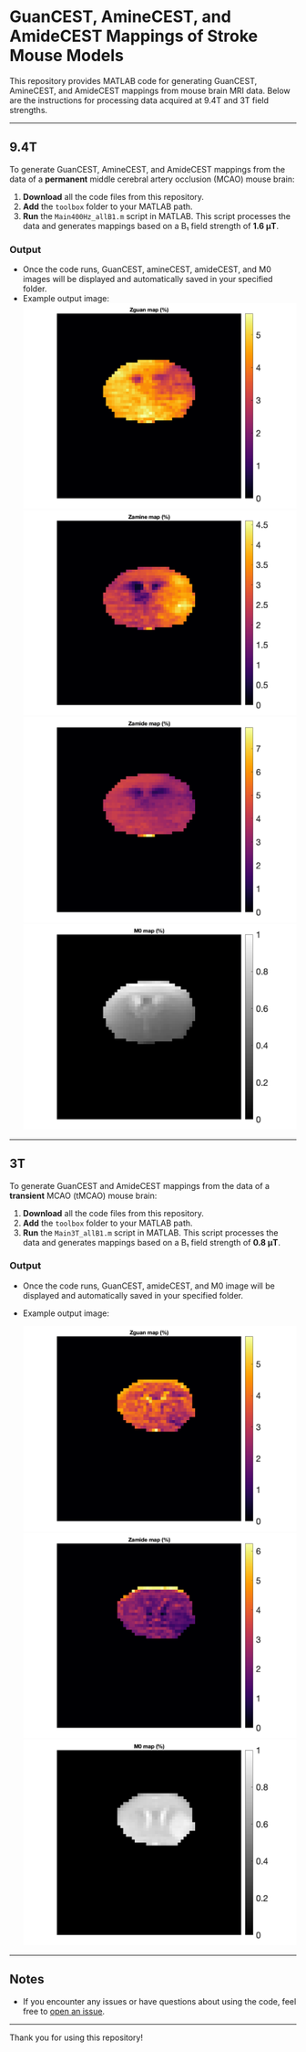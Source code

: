 # GuanCEST, AmineCEST, and AmideCEST Mappings of Stroke Mouse Models

This repository provides MATLAB code for generating GuanCEST, AmineCEST, and AmideCEST mappings from mouse brain MRI data. Below are the instructions for processing data acquired at 9.4T and 3T field strengths.

---

## 9.4T

To generate GuanCEST, AmineCEST, and AmideCEST mappings from the data of a **permanent** middle cerebral artery occlusion (MCAO) mouse brain:

1. **Download** all the code files from this repository.
2. **Add** the `toolbox` folder to your MATLAB path.
3. **Run** the `Main400Hz_allB1.m` script in MATLAB. This script processes the data and generates mappings based on a B₁ field strength of **1.6 μT**.

### Output
- Once the code runs, GuanCEST, amineCEST, amideCEST, and M0 images will be displayed and automatically saved in your specified folder.
- Example output image:
  ![Zguan Map Demo](9.4T/data/Zguan_map.tif)
  ![Zamine Map Demo](9.4T/data/Zamine_map.tif)
  ![Zamide Map Demo](9.4T/data/Zamide_map.tif)
  ![M0 Map Demo](9.4T/data/M0_map.tif)
---

## 3T

To generate GuanCEST and AmideCEST mappings from the data of a **transient** MCAO (tMCAO) mouse brain:

1. **Download** all the code files from this repository.
2. **Add** the `toolbox` folder to your MATLAB path.
3. **Run** the `Main3T_allB1.m` script in MATLAB. This script processes the data and generates mappings based on a B₁ field strength of **0.8 μT**.

### Output
- Once the code runs, GuanCEST, amideCEST, and M0 image will be displayed and automatically saved in your specified folder.
- Example output image:

  ![Zguan Map Demo](3T/data/Zguan_map.tif)
  ![Zamide Map Demo](3T/data/Zamide_map.tif)
  ![M0 Map Demo](3T/data/M0_map.tif)

---

## Notes
- If you encounter any issues or have questions about using the code, feel free to [open an issue](https://github.com/Kexin-Wang/Guan_amine_amideCEST_stroke_mice/issues).

---

Thank you for using this repository!



